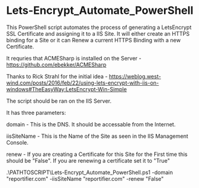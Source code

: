 # Lets-Encrypt_Automate_PowerShell

This PowerShell script automates the process of generating a LetsEncrypt SSL Certificate and assigning it to a IIS Site. It will either create an HTTPS binding for a Site or it can Renew a current HTTPS Binding with a new Certificate.

It requries that ACMESharp is installed on the Server - https://github.com/ebekker/ACMESharp

Thanks to Rick Strahl for the initial idea - https://weblog.west-wind.com/posts/2016/feb/22/using-lets-encrypt-with-iis-on-windows#TheEasyWay:LetsEncrypt-Win-Simple 

The script should be ran on the IIS Server.

It has three parameters:

domain - This is the DNS. It should be accessable from the Internet.

iisSiteName - This is the Name of the Site as seen in the IIS Management Console.

renew - If you are creating a Certificate for this Site for the First time this should be "False". If you are renewing a certificate set it to "True"

.\PATHTOSCRIPT\Lets-Encrypt_Automate_PowerShell.ps1 -domain "reportifier.com" -iisSiteName "reportifier.com" -renew "False"
